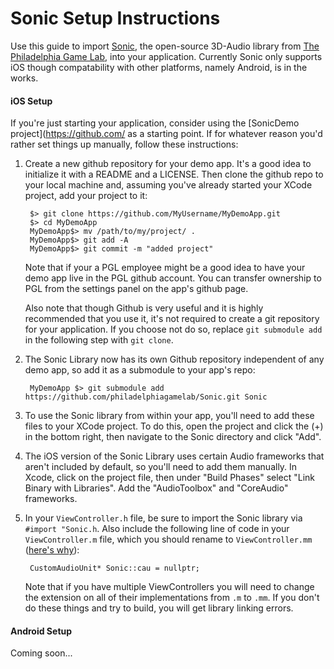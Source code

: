 # Sonic Setup Instructions

Use this guide to import [Sonic](https://github.com/philadelphiagamelab/Sonic), the open-source 3D-Audio library from [The Philadelphia Game Lab](www.philadelphiagamelab.org), into your application. Currently Sonic only supports iOS though compatability with other platforms, namely Android, is in the works.

#### iOS Setup

If you're just starting your application, consider using the [SonicDemo project](https://github.com/ as a starting point. If for whatever reason you'd rather set things up manually, follow these instructions:

1. Create a new github repository for your demo app. It's a good idea to initialize it with a README and a LICENSE. Then clone the github repo to your local machine and, assuming you've already started your XCode project, add your project to it:

		$> git clone https://github.com/MyUsername/MyDemoApp.git
		$> cd MyDemoApp
		MyDemoApp$> mv /path/to/my/project/ .
		MyDemoApp$> git add -A
		MyDemoApp$> git commit -m "added project"
		
	Note that if your a PGL employee might be a good idea to have your demo app live in the PGL github account. You can transfer ownership to PGL from the settings panel on the app's github page.
	
	Also note that though Github is very useful and it is highly recommended that you use it, it's not required to create a git repository for your application. If you choose not do so, replace `git submodule add` in the following step with `git clone`.
	
2. The Sonic Library now has its own Github repository independent of any demo app, so add it as a submodule to your app's repo:

		MyDemoApp $> git submodule add https://github.com/philadelphiagamelab/Sonic.git Sonic
		
3. To use the Sonic library from within your app, you'll need to add these files to your XCode project. To do this, open the project and click the (+) in the bottom right, then navigate to the Sonic directory and click "Add".

4. The iOS version of the Sonic Library uses certain Audio frameworks that aren't included by default, so you'll need to add them manually. In Xcode, click on the project file, then under "Build Phases" select "Link Binary with Libraries". Add the "AudioToolbox" and "CoreAudio" frameworks.

5. In your `ViewController.h` file, be sure to import the Sonic library via `#import "Sonic.h`. Also include the following line of code in your `ViewController.m` file, which you should rename to `ViewController.mm` ([here's why](http://stackoverflow.com/a/4562280/1402368)):

		CustomAudioUnit* Sonic::cau = nullptr;

	Note that if you have multiple ViewControllers you will need to change the extension on all of their implementations from `.m` to `.mm`. If you don't do these things and try to build, you will get library linking errors.
	
#### Android Setup

Coming soon...
